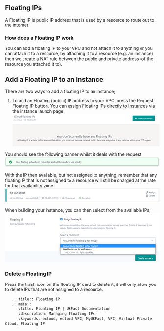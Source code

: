 ## Floating IPs 
A Floating IP is public IP address that is used by a resource to route out to the internet

### How does a Floating IP work
You can add a floating IP to your VPC and not attach it to anything or you can attach it to a resource, by attaching it to a resource (e.g. an instance) then we create a NAT rule between the public and private address (of the resource you attached it to).


##  Add a Floating IP to an Instance

There are two ways to add a floating IP to an instance;

1)	To add an Floating (public) IP address to your VPC, press the Request Floating IP button. You can assign Floating IPs directly to Instances via the instance launch page
![Floating IP](files/floating-ip-empty.PNG)

You should see the following banner whilst it deals with the request  
![Floating IP](files/floating-ip-requested-banner.PNG)

With the IP then available, but not assigned to anything, remember that any floating IP that is not assigned to a resource will still be charged at the rate for that availability zone  
![Floating IP](files/floating-ip-launched.PNG)

When building your instance, you can then select from the available IPs;  
![Floating IP](files/floating-ip-assign-instance.PNG)

### Delete a Floating IP
Press the trash icon on the floating IP card to delete it, it will only allow you to delete IPs that are not assigned to a resource.
 



```eval_rst
   .. title:: Floating IP
   .. meta::
      :title: Floating IP | UKFast Documentation
      :description: Managing Floating IPs
      :keywords: ecloud, ecloud VPC, MyUKFast, VPC, Virtual Private Cloud, Floating IP
```